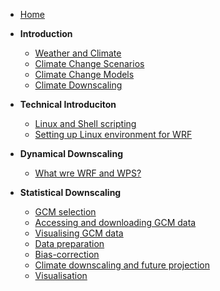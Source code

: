 <!-- docs/_sidebar.md -->

* [Home](/)
* **Introduction**
    * [Weather and Climate](weatherclimate.md "Weather&Climate")
    * [Climate Change Scenarios]()
    * [Climate Change Models]()
    * [Climate Downscaling]()

* **Technical Introduciton**
    * [Linux and Shell scripting]()
    * [Setting up Linux environment for WRF]()

* **Dynamical Downscaling**
    * [What wre WRF and WPS?]()

* **Statistical Downscaling**
    * [GCM selection]()
    * [Accessing and downloading GCM data]()
    * [Visualising GCM data]()
    * [Data preparation]()
    * [Bias-correction]()
    * [Climate downscaling and future projection]()
    * [Visualisation]()

    